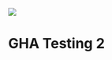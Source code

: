 ![](https://github.com/JoeCReynolds/GHA_Testing_2/actions/workflows/receiver.yml/badge.svg)

# GHA Testing 2